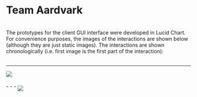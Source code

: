 # Team Aardvark
<br>
The prototypes for the client GUI interface were developed in Lucid Chart. For convenience purposes, the images of the interactions are shown below (although they are just static images). The interactions are shown chronologically (i.e. first image is the first part of the interaction):
<br><br>

- - -
<img align="middle" src="assets/images/gui_prototypes/payment_tab_1.png">
<br><br>
- - -
<img align="middle" src="assets/images/gui_prototypes/payment_tab_2.png">
<br><br>
